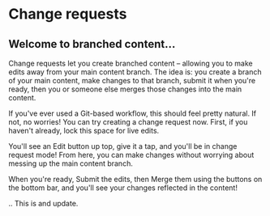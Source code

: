 # Change requests

## Welcome to branched content…

Change requests let you create branched content – allowing you to make edits away from your main content branch. The idea is: you create a branch of your main content, make changes to that branch, submit it when you're ready, then you or someone else merges those changes into the main content.

If you've ever used a Git-based workflow, this should feel pretty natural. If not, no worries! You can try creating a change request now. First, if you haven't already, lock this space for live edits.

You'll see an Edit button up top, give it a tap, and you'll be in change request mode! From here, you can make changes without worrying about messing up the main content branch.

When you're ready, Submit the edits, then Merge them using the buttons on the bottom bar, and you'll see your changes reflected in the content!

.. This is and update.
